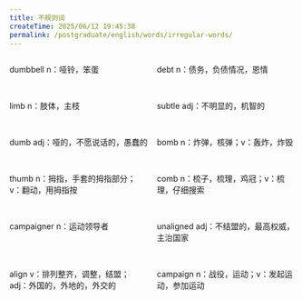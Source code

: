 ```yaml
---
title: 不规则词
createTime: 2025/06/12 19:45:38
permalink: /postgraduate/english/words/irregular-words/
---
```


<div class="word-list">

dumbbell    n：哑铃，笨蛋

debt        n：债务，负债情况，恩情

limb        n：肢体，主枝

subtle      adj：不明显的，机智的

dumb        adj：哑的，不愿说话的，愚蠢的

bomb        n：炸弹，核弹；v：轰炸，炸毁

thumb       n：拇指，手套的拇指部分；v：翻动，用拇指按

comb        n：梳子，梳理，鸡冠；v：梳理，仔细搜索

campaigner  n：运动领导者

unaligned   adj：不结盟的，最高权威，主治国家

align       v：排列整齐，调整，结盟；adj：外国的，外地的，外交的

campaign    n：战役，运动；v：发起运动，参加运动

</div>

<style>
.word-list {
  display: grid;
  grid-template-columns: 1fr 1fr; 
  gap: 1rem;
}
.word-list div {
  white-space: pre;
}
</style>